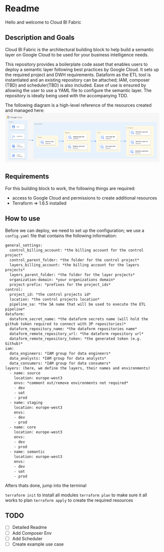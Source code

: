 # Readme

Hello and welcome to Cloud BI Fabric

## Description and Goals

Cloud BI Fabric is the architectural building block to help build a semantic layer on Google Cloud to be used for your business intelligence needs.

This repository provides a boilerplate code asset that enables users to deploy a semantic layer following best practices by Google Cloud. It sets up the required project and DWH requirements. Dataform as the ETL tool is instantiated and an existing repository can be attached; IAM, composer (TBD) and scheduler(TBD) is also included. Ease of use is ensured by allowing the user to use a YAML file to configure the semantic layer. The repository is ideally being used with the accompanying TDD.

The following diagram is a high-level reference of the resources created and managed here:
![reference architecture](assets/arch.png)

## Requirements

For this building block to work, the following things are required:

- access to Google Cloud and permissions to create additional resources
- Terraform => 1.6.5 installed

## How to use

Before we can deploy, we need to set up the configuration; we use a `config.yaml` file that contains the following information:

```
general_settings:
  control_billing_account: *the billing account for the control project*
  control_parent_folder: *the folder for the control project*
  layers_billing_account: *the billing account for the layers projects*
  layers_parent_folder: *the folder for the layer projects*
  organization-domain: *your organizations domain*
  project-prefix: *prefixes for the project_ids*
control:
  project_id: *the control projects id*
  location: *the control projects location*
  pipeline_sa: *the SA name that will be used to execute the ETL pipeline*
dataform:
  dataform_secret_name: *the dataform secrets name (will hold the github token required to connect with 3P repositories)*
  dataform_repository_name: *the dataform repositories name*
  dataform_remote_repository_url: *the dataform repository url*
  dataform_remote_repository_token: *the generated token (e.g. Github)*
iam:
  data_engineers: *IAM group for data engineers*
  data_analysts: *IAM group for data analysts*
  data_consumers: *IAM group for data consumers*
layers: (here, we define the layers, their names and environments)
  - name: source
    location: europe-west3
    envs: *comment out/remove environments not required*
    - dev
    - uat
    - prod
  - name: staging
    location: europe-west3
    envs:
    - dev
    - prod
  - name: core
    location: europe-west3
    envs:
    - dev
    - prod
  - name: semantic
    location: europe-west3
    envs:
    - dev
    - uat
    - prod
```

Afters thats done, jump into the terminal

`terraform init` to install all modules
`terraform plan` to make sure it all works to plan
`terraform apply` to create the required resources

## TODO

- [ ] Detailed Readme
- [ ] Add Composer Env
- [ ] Add Scheduler
- [ ] Create example use case
